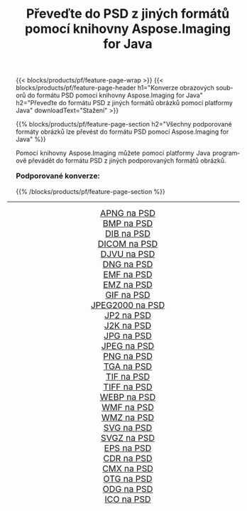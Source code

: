﻿---
title: Převeďte do PSD z jiných formátů pomocí knihovny Aspose.Imaging for Java 
weight: 3920
url: /cs/java/conversion/to/psd/ 
lang: cs
langdirlevel: 2
locales: zh-hans,ja,it,ru,de,es,fr,nl,id,lt,pl,pt,vi,tr,ko,zh-hant,ar,hi,th,sv,cs,uk,he
description: Pomocí Aspose.Imaging můžete převést do PSD z jiných formátů pomocí Java
---

{{< blocks/products/pf/feature-page-wrap >}}
{{< blocks/products/pf/feature-page-header h1="Konverze obrazových souborů do formátu PSD pomocí knihovny Aspose.Imaging for Java" h2="Převeďte do formátu PSD z jiných formátů obrázků pomocí platformy Java" downloadText="Stažení" >}}


{{% blocks/products/pf/feature-page-section  h2="Všechny podporované formáty obrázků lze převést do formátu PSD pomocí Aspose.Imaging for Java" %}}
<p align=justify>Pomocí knihovny Aspose.Imaging můžete pomocí platformy Java programově převádět do formátu PSD z jiných podporovaných formátů obrázků.</p>
<h3 style="margin-top:16px;">
Podporované konverze:
</h3>
{{% /blocks/products/pf/feature-page-section %}}
<div class="container-fluid productfamilypage bg-gray">
    <div class="convertypes bg-gray agp-content section">
        <div class="container">
		<hr style="margin-left:-20px;"/>
		<div class="row other-converters" style="gap: 10px;font-size: 19px;text-align:center;">
		    <div class='col-md-3 other-converter remove-lp remove-rp'><a href="/imaging/cs/java/conversion/apng-to-psd/" style="padding:15px;">APNG na PSD</a></div>
<div class='col-md-3 other-converter remove-lp remove-rp'><a href="/imaging/cs/java/conversion/bmp-to-psd/" style="padding:15px;">BMP na PSD</a></div>
<div class='col-md-3 other-converter remove-lp remove-rp'><a href="/imaging/cs/java/conversion/dib-to-psd/" style="padding:15px;">DIB na PSD</a></div>
<div class='col-md-3 other-converter remove-lp remove-rp'><a href="/imaging/cs/java/conversion/dicom-to-psd/" style="padding:15px;">DICOM na PSD</a></div>
<div class='col-md-3 other-converter remove-lp remove-rp'><a href="/imaging/cs/java/conversion/djvu-to-psd/" style="padding:15px;">DJVU na PSD</a></div>
<div class='col-md-3 other-converter remove-lp remove-rp'><a href="/imaging/cs/java/conversion/dng-to-psd/" style="padding:15px;">DNG na PSD</a></div>
<div class='col-md-3 other-converter remove-lp remove-rp'><a href="/imaging/cs/java/conversion/emf-to-psd/" style="padding:15px;">EMF na PSD</a></div>
<div class='col-md-3 other-converter remove-lp remove-rp'><a href="/imaging/cs/java/conversion/emz-to-psd/" style="padding:15px;">EMZ na PSD</a></div>
<div class='col-md-3 other-converter remove-lp remove-rp'><a href="/imaging/cs/java/conversion/gif-to-psd/" style="padding:15px;">GIF na PSD</a></div>
<div class='col-md-3 other-converter remove-lp remove-rp'><a href="/imaging/cs/java/conversion/jpeg2000-to-psd/" style="padding:15px;">JPEG2000 na PSD</a></div>
<div class='col-md-3 other-converter remove-lp remove-rp'><a href="/imaging/cs/java/conversion/jp2-to-psd/" style="padding:15px;">JP2 na PSD</a></div>
<div class='col-md-3 other-converter remove-lp remove-rp'><a href="/imaging/cs/java/conversion/j2k-to-psd/" style="padding:15px;">J2K na PSD</a></div>
<div class='col-md-3 other-converter remove-lp remove-rp'><a href="/imaging/cs/java/conversion/jpg-to-psd/" style="padding:15px;">JPG na PSD</a></div>
<div class='col-md-3 other-converter remove-lp remove-rp'><a href="/imaging/cs/java/conversion/jpeg-to-psd/" style="padding:15px;">JPEG na PSD</a></div>
<div class='col-md-3 other-converter remove-lp remove-rp'><a href="/imaging/cs/java/conversion/png-to-psd/" style="padding:15px;">PNG na PSD</a></div>
<div class='col-md-3 other-converter remove-lp remove-rp'><a href="/imaging/cs/java/conversion/tga-to-psd/" style="padding:15px;">TGA na PSD</a></div>
<div class='col-md-3 other-converter remove-lp remove-rp'><a href="/imaging/cs/java/conversion/tif-to-psd/" style="padding:15px;">TIF na PSD</a></div>
<div class='col-md-3 other-converter remove-lp remove-rp'><a href="/imaging/cs/java/conversion/tiff-to-psd/" style="padding:15px;">TIFF na PSD</a></div>
<div class='col-md-3 other-converter remove-lp remove-rp'><a href="/imaging/cs/java/conversion/webp-to-psd/" style="padding:15px;">WEBP na PSD</a></div>
<div class='col-md-3 other-converter remove-lp remove-rp'><a href="/imaging/cs/java/conversion/wmf-to-psd/" style="padding:15px;">WMF na PSD</a></div>
<div class='col-md-3 other-converter remove-lp remove-rp'><a href="/imaging/cs/java/conversion/wmz-to-psd/" style="padding:15px;">WMZ na PSD</a></div>
<div class='col-md-3 other-converter remove-lp remove-rp'><a href="/imaging/cs/java/conversion/svg-to-psd/" style="padding:15px;">SVG na PSD</a></div>
<div class='col-md-3 other-converter remove-lp remove-rp'><a href="/imaging/cs/java/conversion/svgz-to-psd/" style="padding:15px;">SVGZ na PSD</a></div>
<div class='col-md-3 other-converter remove-lp remove-rp'><a href="/imaging/cs/java/conversion/eps-to-psd/" style="padding:15px;">EPS na PSD</a></div>
<div class='col-md-3 other-converter remove-lp remove-rp'><a href="/imaging/cs/java/conversion/cdr-to-psd/" style="padding:15px;">CDR na PSD</a></div>
<div class='col-md-3 other-converter remove-lp remove-rp'><a href="/imaging/cs/java/conversion/cmx-to-psd/" style="padding:15px;">CMX na PSD</a></div>
<div class='col-md-3 other-converter remove-lp remove-rp'><a href="/imaging/cs/java/conversion/otg-to-psd/" style="padding:15px;">OTG na PSD</a></div>
<div class='col-md-3 other-converter remove-lp remove-rp'><a href="/imaging/cs/java/conversion/odg-to-psd/" style="padding:15px;">ODG na PSD</a></div>
<div class='col-md-3 other-converter remove-lp remove-rp'><a href="/imaging/cs/java/conversion/ico-to-psd/" style="padding:15px;">ICO na PSD</a></div>
                </div>
        </div>
    </div>
</div>
<br/>

